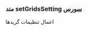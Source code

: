 <h3>
 متد setGridsSetting
<a class="ext-link" href="classes_Tetris_Gameplay.js.html#line24" >سورس</a>
</h3>
اعمال تنظیمات گریدها
